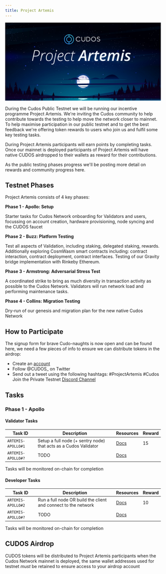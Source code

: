 ```yaml
---
title: Project Artemis
---
```


![Project Artemis](./project-artemis.jpeg)

During the Cudos Public Testnet we will be running our incentive programme Project Artemis. We're inviting the Cudos community to help contribute towards the testing to help move the network closer to mainnet. To help maximise participation in our public testnet and to get the best feedback we're offering token rewards to users who join us and fulfil some key testing tasks.

During Project Artemis participants will earn points by completing tasks. Once our mainnet is deployed participants of Project Artemis will have native CUDOS airdropped to their wallets as reward for their contributions.

As the public testing phases progress we'll be posting more detail on rewards and community progress here.

## Testnet Phases

Project Artemis consists of 4 key phases:

**Phase 1 - Apollo: Setup**

Starter tasks for Cudos Network onboarding for Validators and users, focussing on account creation, hardware provisioning, node syncing and the CUDOS faucet

**Phase 2 - Buzz: Platform Testing**

Test all aspects of Validation, including staking, delegated staking, rewards. Additionally exploring CosmWasm smart contracts including: contract interaction, contract deployment, contract interfaces. Testing of our Gravity bridge implementation with Rinkeby Ethereum.

**Phase 3 - Armstrong: Adversarial Stress Test**

A coordinated strike to bring as much diversity in transaction activity as possible to the Cudos Network. Validators will run network load and performing maintenance tasks.

**Phase 4 - Collins: Migration Testing**

Dry-run of our genesis and migration plan for the new native Cudos Network

## How to Participate

The signup form for brave Cudo-naughts is now open and can be found here, we need a few pieces of info to ensure we can distribute tokens in the airdrop:

- Create an [account](/build/account-setup.html)
- Follow @CUDOS_ on Twitter
- Send out a tweet using the following hashtags: #ProjectArtemis #Cudos
Join the Private Testnet [Discord Channel](https://discord.com/invite/NUmUXEmvBn)

## Tasks

### Phase 1 - Apollo

#### Validator Tasks

|**Task ID**|**Description**|**Resources**|**Reward**|
| - | - | - | - |
|`ARTEMIS-APOLLO#1`|Setup a full node (+ sentry node) that acts as a Cudos Validator|[Docs](/build/#how-to-run-a-cudos-validator-node)|15|
|`ARTEMIS-APOLLO#?`|TODO|[Docs]()||

Tasks will be monitored on-chain for completion

#### Developer Tasks

|**Task ID**|**Description**|**Resources**|**Reward**|
| - | - | - | - |
|`ARTEMIS-APOLLO#2`|Run a full node OR build the client and connect to the network|[Docs](/build/#run-a-full-node)|10|
|`ARTEMIS-APOLLO#?`|TODO|[Docs]()||

Tasks will be monitored on-chain for completion

## CUDOS Airdrop

CUDOS tokens will be distributed to Project Artemis participants when the Cudos Network mainnet is deployed, the same wallet addresses used for testnet *must* be retained to ensure access to your airdrop account
